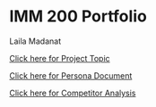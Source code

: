 <!DOCTYPE HTML>
<html lang="en">
<head>
<meta charset="UTF-8">
<meta name="viewport" content="width=device-width">
<link href="styles.css" rel="stylesheet" type="text/css">

</head>

<body>



<div id="wrapper">
<div id="header">
<!-- instead of an image tag we will use a background image and change it in the css -->
</div><!-- end header div -->

<h1>IMM 200 Portfolio</h1><p>
Laila Madanat
<div id="content">

<a href="Select Project Topic.pdf">Click here for Project Topic</a><br>

<a href="Persona.pdf">Click here for Persona Document</a><br>

<a href="Competitor Analysis.pdf">Click here for Competitor Analysis</a><br>



</div><!-- end content div -->

<div id="footer">

</div><!-- end footer div -->


</div><!-- end wrapper div -->
  </body>
</html>
